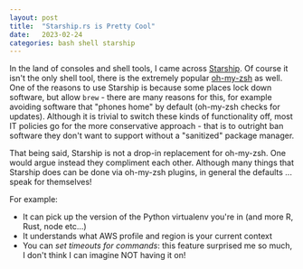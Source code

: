 ```yaml
---
layout: post
title:  "Starship.rs is Pretty Cool"
date:   2023-02-24
categories: bash shell starship
---
```


In the land of consoles and shell tools, I came across [Starship](https://starship.rs/). Of course it isn't the only shell tool, there is the extremely popular [oh-my-zsh](https://ohmyz.sh/) as well. One of the reasons to use Starship is because some places lock down software, but allow `brew` - there are many reasons for this, for example avoiding software that "phones home" by default (oh-my-zsh checks for updates). Although it is trivial to switch these kinds of functionality off, most IT policies go for the more conservative approach - that is to outright ban software they don't want to support without a "sanitized" package manager. 

That being said, Starship is not a drop-in replacement for oh-my-zsh. One would argue instead they compliment each other. Although many things that Starship does can be done via oh-my-zsh plugins, in general the defaults ... speak for themselves!

For example:
- It can pick up the version of the Python virtualenv you're in (and more R, Rust, node etc...)
- It understands what AWS profile and region is your current context
- You can _set timeouts for commands_: this feature surprised me so much, I don't think I can imagine NOT having it on!


